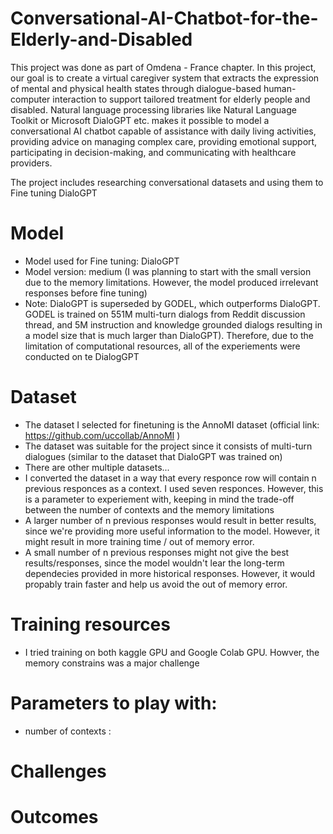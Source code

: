 # Conversational-AI-Chatbot-for-the-Elderly-and-Disabled
This project was done as part of Omdena - France chapter.
In this project, our goal is to create a virtual caregiver system that extracts the expression of mental and physical health states through dialogue-based human-computer interaction to support tailored treatment for elderly people and disabled. Natural language processing libraries like Natural Language Toolkit or Microsoft DialoGPT etc. makes it possible to model a conversational AI chatbot capable of assistance with daily living activities, providing advice on managing complex care, providing emotional support, participating in decision-making, and communicating with healthcare providers.
 
 The project includes researching conversational datasets and using them to Fine tuning DialoGPT
 
 
# Model
- Model used for Fine tuning: DialoGPT 
- Model version: medium (I was planning to start with the small version due to the memory limitations. However, the model produced irrelevant responses before fine tuning)
- Note: DialoGPT is superseded by GODEL, which outperforms DialoGPT. GODEL is trained on 551M multi-turn dialogs from Reddit discussion thread, and 5M instruction and knowledge grounded dialogs resulting in a model size that is much larger than DialoGPT). Therefore, due to the limitation of computational resources, all of the experiements were conducted on te DialogGPT
 
# Dataset
- The dataset I selected for finetuning is the AnnoMI dataset (official link:  https://github.com/uccollab/AnnoMI )
- The dataset was suitable for the project since it consists of multi-turn dialogues (similar to the dataset that DialoGPT was trained on) 
- There are other multiple datasets...
- I converted the dataset in a way that every responce row will contain n previous responces as a context. I used seven responces. However, this is a parameter to experiement with, keeping in mind the trade-off between the number of contexts and the memory limitations 
- A larger number of n previous responses would result in better results, since we're providing more useful information to the model. However, it might result in more training time / out of memory error.
- A small number of n previous responses might not give the best results/responses, since the model wouldn't lear the long-term dependecies provided in more historical responses. However, it would propably train faster and help us avoid the out of memory error.


# Training resources
- I tried training on both kaggle GPU and Google Colab GPU. Howver, the memory constrains was a major challenge

# Parameters to play with:
- number of contexts :
# Challenges

# Outcomes
